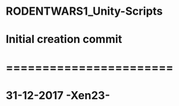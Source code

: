 # RODENTWARS1_Unity-Scripts
#
# Initial creation commit
# =======================
# 31-12-2017 -Xen23-
#
